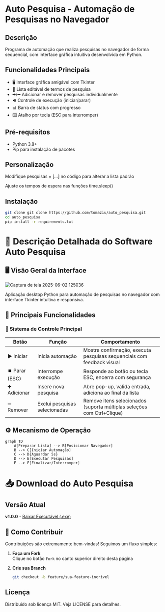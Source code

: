 # Auto Pesquisa - Automação de Pesquisas no Navegador

## Descrição
Programa de automação que realiza pesquisas no navegador de forma sequencial, com interface gráfica intuitiva desenvolvida em Python.

## Funcionalidades Principais
- 🖥️ Interface gráfica amigável com Tkinter
- 📝 Lista editável de termos de pesquisa
- ➕/➖ Adicionar e remover pesquisas individualmente
- ⏯️ Controle de execução (iniciar/parar)
- 📊 Barra de status com progresso
- ⌨️ Atalho por tecla (ESC para interromper)

## Pré-requisitos
- Python 3.8+
- Pip para instalação de pacotes

## Personalização
Modifique pesquisas = [...] no código para alterar a lista padrão

Ajuste os tempos de espera nas funções time.sleep()

## Instalação
```bash
git clone git clone https://github.com/tomaziu/auto_pesquisa.git
cd auto_pesquisa
pip install -r requirements.txt
```
# 📝 Descrição Detalhada do Software Auto Pesquisa

## 🖥️ **Visão Geral da Interface**
![Captura de tela 2025-06-02 125036](https://github.com/user-attachments/assets/0850f6f0-2d3f-426e-971f-658370fd2d20)

Aplicação desktop Python para automação de pesquisas no navegador com interface Tkinter intuitiva e responsiva.

## 🎯 **Principais Funcionalidades**

### 🔘 **Sistema de Controle Principal**
| Botão          | Função                          | Comportamento                                                                 |
|----------------|---------------------------------|-------------------------------------------------------------------------------|
| ▶️ Iniciar     | Inicia automação                | Mostra confirmação, executa pesquisas sequenciais com feedback visual        |
| ⏹️ Parar (ESC) | Interrompe execução             | Responde ao botão ou tecla ESC, encerra com segurança                         |
| ➕ Adicionar   | Insere nova pesquisa            | Abre pop-up, valida entrada, adiciona ao final da lista                      |
| ➖ Remover     | Exclui pesquisas selecionadas   | Remove itens selecionados (suporta múltiplas seleções com Ctrl+Clique)       |

## ⚙️ **Mecanismo de Operação**
```mermaid
graph TD
    A[Preparar Lista] --> B[Posicionar Navegador]
    B --> C[Iniciar Automação]
    C --> D{Aguardar 5s}
    D --> E[Executar Pesquisas]
    E --> F[Finalizar/Interromper]
```
# 📥 Download do Auto Pesquisa

## Versão Atual
**v1.0.0** - [Baixar Executável (.exe)](https://www.mediafire.com/file/90v1a0jv8mtkgpu/pesquisas_automaticas.exe/file)

## 🤝 Como Contribuir

Contribuições são extremamente bem-vindas! Seguimos um fluxo simples:

1. **Faça um Fork**  
   Clique no botão `Fork` no canto superior direito desta página

2. **Crie sua Branch**  
   ```bash
   git checkout -b feature/sua-feature-incrivel

## Licença
Distribuído sob licença MIT. Veja LICENSE para detalhes.
